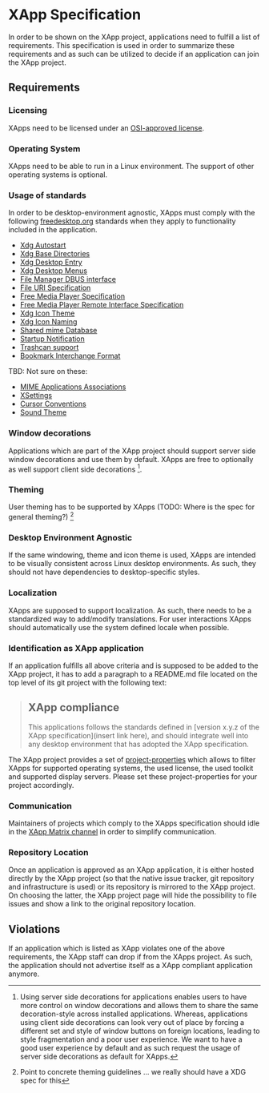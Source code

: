 # XApp Specification

In order to be shown on the XApp project, applications need to fulfill a list of requirements. This specification is used in order to summarize these requirements and as such can be utilized to decide if an application can join the XApp project.

## Requirements

### Licensing

XApps need to be licensed under an [OSI-approved license](https://opensource.org/licenses).

### Operating System

XApps need to be able to run in a Linux environment. The support of other operating systems is optional.

### Usage of standards

In order to be desktop-environment agnostic, XApps must comply with the following [freedesktop.org](https://www.freedesktop.org) standards when they apply to functionality included in the application.

- [Xdg Autostart](https://www.freedesktop.org/wiki/Specifications/autostart-spec/)
- [Xdg Base Directories](https://www.freedesktop.org/wiki/Specifications/basedir-spec/)
- [Xdg Desktop Entry](https://www.freedesktop.org/wiki/Specifications/desktop-entry-spec/)
- [Xdg Desktop Menus](https://www.freedesktop.org/wiki/Specifications/menu-spec/)
- [File Manager DBUS interface](https://www.freedesktop.org/wiki/Specifications/file-manager-interface/)
- [File URI Specification](https://www.freedesktop.org/wiki/Specifications/file-uri-spec/)
- [Free Media Player Specification](https://www.freedesktop.org/wiki/Specifications/free-media-player-specs/)
- [Free Media Player Remote Interface Specification](https://www.freedesktop.org/wiki/Specifications/mpris-spec/)
- [Xdg Icon Theme](https://www.freedesktop.org/wiki/Specifications/icon-theme-spec/)
- [Xdg Icon Naming](https://www.freedesktop.org/wiki/Specifications/icon-naming-spec/)
- [Shared mime Database](https://www.freedesktop.org/wiki/Specifications/shared-mime-info-spec/)
- [Startup Notification](https://www.freedesktop.org/wiki/Specifications/startup-notification-spec/)
- [Trashcan support](https://www.freedesktop.org/wiki/Specifications/trash-spec/)
- [Bookmark Interchange Format](https://pyxml.sourceforge.net/topics/xbel/)

TBD: Not sure on these:
- [MIME Applications Associations](https://www.freedesktop.org/wiki/Specifications/mime-apps-spec/)
- [XSettings](https://www.freedesktop.org/wiki/Specifications/xsettings-spec/)
- [Cursor Conventions](https://www.freedesktop.org/wiki/Specifications/cursor-spec/)
- [Sound Theme](https://www.freedesktop.org/wiki/Specifications/sound-theme-spec/)

### Window decorations

Applications which are part of the XApp project should support server side window decorations and use them by default. XApps are free to optionally as well support client side decorations [^1].

### Theming

User theming has to be supported by XApps (TODO: Where is the spec for general theming?) [^2]

### Desktop Environment Agnostic

If the same windowing, theme and icon theme is used, XApps are intended to be visually consistent across Linux desktop environments. As such, they should not have dependencies to desktop-specific styles.

### Localization

XApps are supposed to support localization. As such, there needs to be a standardized way to add/modify translations. For user interactions XApps should automatically use the system defined locale when possible.

### Identification as XApp application

If an application fulfills all above criteria and is supposed to be added to the XApp project, it has to add a paragraph to a README.md file located on the top level of its git project with the following text:

> ## XApp compliance
>
> This applications follows the standards defined in [version x.y.z of the XApp specification](insert link here), and should integrate well into any desktop environment that has adopted the XApp specification.

The XApp project provides a set of [project-properties](https://docs.github.com/en/enterprise-cloud@latest/organizations/managing-organization-settings/managing-custom-properties-for-repositories-in-your-organization) which allows to filter XApps for supported operating systems, the used license, the used toolkit and supported display servers. Please set these project-properties for your project accordingly.  
### Communication

Maintainers of projects which comply to the XApps specification should idle in the [XApp Matrix channel](https://matrix.to/#/#xapp:matrix.org) in order to simplify communication.

### Repository Location

Once an application is approved as an XApp application, it is either hosted directly by the XApp project (so that the native issue tracker, git repository and infrastructure is used) or its repository is mirrored to the XApp project. On choosing the latter, the XApp project page will hide the possibility to file issues and show a link to the original repository location.

## Violations

If an application which is listed as XApp violates one of the above requirements, the XApp staff can drop if from the XApps project. As such, the application should not advertise itself as a XApp compliant application anymore.

[^1]: Using server side decorations for applications enables users to have more control on window decorations and allows them to share the same decoration-style across installed applications. Whereas, applications using client side decorations can look very out of place by forcing a different set and style of window buttons on foreign locations, leading to style fragmentation and a poor user experience. We want to have a good user experience by default and as such request the usage of server side decorations as default for XApps.

[^2]: Point to concrete theming guidelines ... we really should have a XDG spec for this

